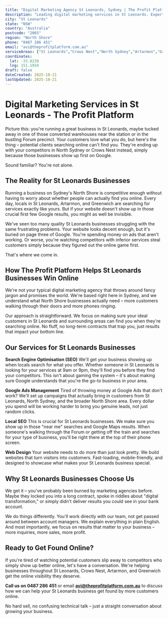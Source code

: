 ```yaml
---
title: "Digital Marketing Agency St Leonards, Sydney | The Profit Platform"
description: "Leading digital marketing services in St Leonards. Expert SEO, Google Ads & web design for North Shore businesses. Call 0487 286 451 for a free consultation."
city: "St Leonards"
state: "NSW"
country: "Australia"
postcode: "2065"
region: "North Shore"
phone: "0487 286 451"
email: "avi@theprofitplatform.com.au"
serviceAreas: ["St Leonards","Crows Nest","North Sydney","Artarmon","Greenwich"]
coordinates:
  lat: -33.8239
  lng: 151.1934
draft: false
dateCreated: 2025-10-21
lastUpdated: 2025-10-21
---
```


<script type="application/ld+json">
{
  "@context": "https://schema.org",
  "@type": "LocalBusiness",
  "@id": "https://theprofitplatform.com.au/locations/st-leonards/",
  "name": "The Profit Platform",
  "description": "Leading digital marketing services in St Leonards. Expert SEO, Google Ads & web design for North Shore businesses. Call 0487 286 451 for a free consultation.",
  "url": "https://theprofitplatform.com.au/locations/st-leonards/",
  "telephone": "0487 286 451",
  "email": "avi@theprofitplatform.com.au",
  "address": {
    "@type": "PostalAddress",
    "addressLocality": "St Leonards",
    "addressRegion": "NSW",
    "postalCode": "2065",
    "addressCountry": "AU"
  },
  "areaServed": {
    "@type": "City",
    "name": "St Leonards"
  },
  "priceRange": "$$",
  "openingHours": "Mo-Fr 09:00-18:00",
  "sameAs": [
    "https://www.facebook.com/theprofitplatform",
    "https://www.linkedin.com/company/theprofitplatform",
    "https://twitter.com/profitplatform"
  ],
  "geo": {
    "@type": "GeoCoordinates"
  }
}
</script>


# Digital Marketing Services in St Leonards - The Profit Platform

Picture this: you're running a great business in St Leonards, maybe tucked away in one of those converted warehouses near the station or in the bustling Forum precinct. Your customers love what you do, but here's the thing – potential clients searching online can't find you. They're ending up with your competitors in North Sydney or Crows Nest instead, simply because those businesses show up first on Google.

Sound familiar? You're not alone.

## The Reality for St Leonards Businesses

Running a business on Sydney's North Shore is competitive enough without having to worry about whether people can actually find you online. Every day, locals in St Leonards, Artarmon, and Greenwich are searching for services exactly like yours. But if your website doesn't show up in those crucial first few Google results, you might as well be invisible.

We've seen too many quality St Leonards businesses struggling with the same frustrating problems. Your website looks decent enough, but it's buried on page three of Google. You're spending money on ads that aren't working. Or worse, you're watching competitors with inferior services steal customers simply because they figured out the online game first.

That's where we come in.

## How The Profit Platform Helps St Leonards Businesses Win Online

We're not your typical digital marketing agency that throws around fancy jargon and promises the world. We're based right here in Sydney, and we understand what North Shore businesses actually need – more customers walking through their doors and more phones ringing.

Our approach is straightforward. We focus on making sure your ideal customers in St Leonards and surrounding areas can find you when they're searching online. No fluff, no long-term contracts that trap you, just results that impact your bottom line.

## Our Services for St Leonards Businesses

**Search Engine Optimisation (SEO)**
We'll get your business showing up when locals search for what you offer. Whether someone in St Leonards is looking for your services at 9am or 9pm, they'll find you before they find your competitors. This isn't about gaming the system – it's about making sure Google understands that you're the go-to business in your area.

**Google Ads Management**
Tired of throwing money at Google Ads that don't work? We'll set up campaigns that actually bring in customers from St Leonards, North Sydney, and the broader North Shore area. Every dollar you spend will be working harder to bring you genuine leads, not just random clicks.

**Local SEO**
This is crucial for St Leonards businesses. We make sure you show up in those "near me" searches and Google Maps results. When someone's walking through the Forum or getting off the train and searches for your type of business, you'll be right there at the top of their phone screen.

**Web Design**
Your website needs to do more than just look pretty. We build websites that turn visitors into customers. Fast-loading, mobile-friendly, and designed to showcase what makes your St Leonards business special.

## Why St Leonards Businesses Choose Us

We get it – you've probably been burned by marketing agencies before. Maybe they locked you into a long contract, spoke in riddles about "digital transformation," or simply didn't deliver results you could see in your bank account.

We do things differently. You'll work directly with our team, not get passed around between account managers. We explain everything in plain English. And most importantly, we focus on results that matter to your business – more inquiries, more sales, more profit.

## Ready to Get Found Online?

If you're tired of watching potential customers slip away to competitors who simply show up better online, let's have a conversation. We're helping businesses throughout St Leonards, Crows Nest, Artarmon, and Greenwich get the online visibility they deserve.

**Call us on 0487 286 451** or email **avi@theprofitplatform.com.au** to discuss how we can help your St Leonards business get found by more customers online.

No hard sell, no confusing technical talk – just a straight conversation about growing your business.